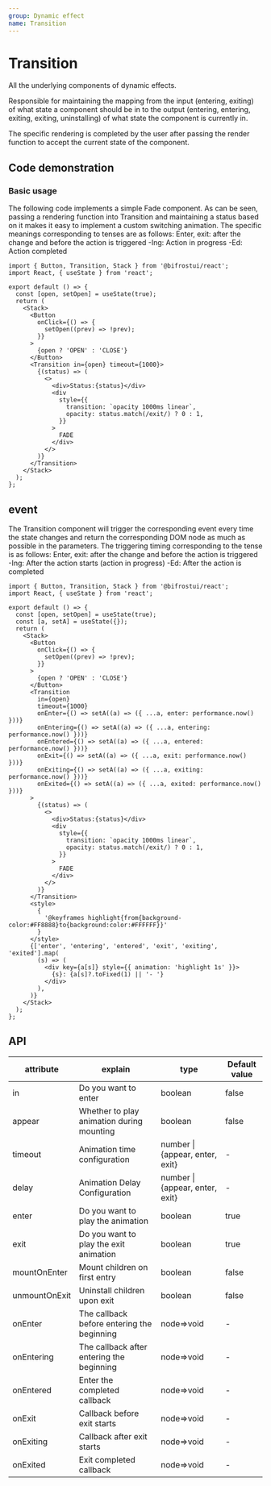 ```yaml
---
group: Dynamic effect
name: Transition
---
```


# Transition

All the underlying components of dynamic effects.

Responsible for maintaining the mapping from the input (entering, exiting) of what state a component should be in to the output (entering, entering, exiting, exiting, uninstalling) of what state the component is currently in.

The specific rendering is completed by the user after passing the render function to accept the current state of the component.

## Code demonstration

### Basic usage

The following code implements a simple Fade component.
As can be seen, passing a rendering function into Transition and maintaining a status based on it makes it easy to implement a custom switching animation.
The specific meanings corresponding to tenses are as follows:
Enter, exit: after the change and before the action is triggered
-Ing: Action in progress
-Ed: Action completed

```tsx
import { Button, Transition, Stack } from '@bifrostui/react';
import React, { useState } from 'react';

export default () => {
  const [open, setOpen] = useState(true);
  return (
    <Stack>
      <Button
        onClick={() => {
          setOpen((prev) => !prev);
        }}
      >
        {open ? 'OPEN' : 'CLOSE'}
      </Button>
      <Transition in={open} timeout={1000}>
        {(status) => (
          <>
            <div>Status:{status}</div>
            <div
              style={{
                transition: `opacity 1000ms linear`,
                opacity: status.match(/exit/) ? 0 : 1,
              }}
            >
              FADE
            </div>
          </>
        )}
      </Transition>
    </Stack>
  );
};
```

## event

The Transition component will trigger the corresponding event every time the state changes and return the corresponding DOM node as much as possible in the parameters.
The triggering timing corresponding to the tense is as follows:
Enter, exit: after the change and before the action is triggered
-Ing: After the action starts (action in progress)
-Ed: After the action is completed

```tsx
import { Button, Transition, Stack } from '@bifrostui/react';
import React, { useState } from 'react';

export default () => {
  const [open, setOpen] = useState(true);
  const [a, setA] = useState({});
  return (
    <Stack>
      <Button
        onClick={() => {
          setOpen((prev) => !prev);
        }}
      >
        {open ? 'OPEN' : 'CLOSE'}
      </Button>
      <Transition
        in={open}
        timeout={1000}
        onEnter={() => setA((a) => ({ ...a, enter: performance.now() }))}
        onEntering={() => setA((a) => ({ ...a, entering: performance.now() }))}
        onEntered={() => setA((a) => ({ ...a, entered: performance.now() }))}
        onExit={() => setA((a) => ({ ...a, exit: performance.now() }))}
        onExiting={() => setA((a) => ({ ...a, exiting: performance.now() }))}
        onExited={() => setA((a) => ({ ...a, exited: performance.now() }))}
      >
        {(status) => (
          <>
            <div>Status:{status}</div>
            <div
              style={{
                transition: `opacity 1000ms linear`,
                opacity: status.match(/exit/) ? 0 : 1,
              }}
            >
              FADE
            </div>
          </>
        )}
      </Transition>
      <style>
        {
          '@keyframes highlight{from{background-color:#FF8888}to{background:color:#FFFFFF}}'
        }
      </style>
      {['enter', 'entering', 'entered', 'exit', 'exiting', 'exited'].map(
        (s) => (
          <div key={a[s]} style={{ animation: 'highlight 1s' }}>
            {s}: {a[s]?.toFixed(1) || '- '}
          </div>
        ),
      )}
    </Stack>
  );
};
```

## API

| attribute     | explain                                    | type                            | Default value |
| ------------- | ------------------------------------------ | ------------------------------- | ------------- |
| in            | Do you want to enter                       | boolean                         | false         |
| appear        | Whether to play animation during mounting  | boolean                         | false         |
| timeout       | Animation time configuration               | number \| {appear, enter, exit} | -             |
| delay         | Animation Delay Configuration              | number \| {appear, enter, exit} | -             |
| enter         | Do you want to play the animation          | boolean                         | true          |
| exit          | Do you want to play the exit animation     | boolean                         | true          |
| mountOnEnter  | Mount children on first entry              | boolean                         | false         |
| unmountOnExit | Uninstall children upon exit               | boolean                         | false         |
| onEnter       | The callback before entering the beginning | node=>void                      | -             |
| onEntering    | The callback after entering the beginning  | node=>void                      | -             |
| onEntered     | Enter the completed callback               | node=>void                      | -             |
| onExit        | Callback before exit starts                | node=>void                      | -             |
| onExiting     | Callback after exit starts                 | node=>void                      | -             |
| onExited      | Exit completed callback                    | node=>void                      | -             |
